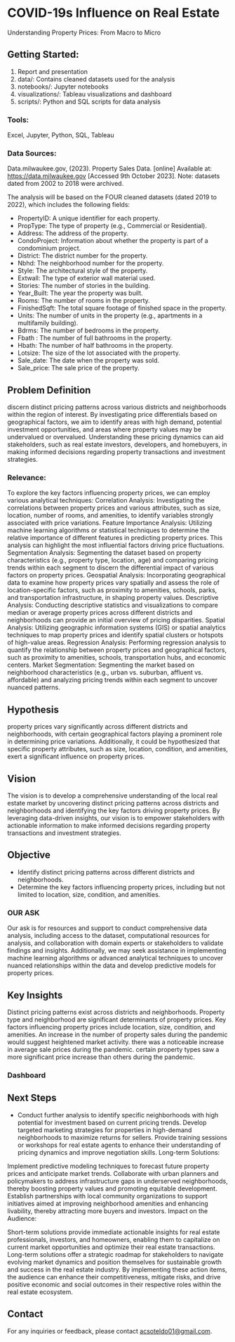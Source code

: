 # COVID-19s Influence on Real Estate
Understanding Property Prices: From Macro to Micro

## Getting Started: 
1. Report and presentation
2. data/: Contains cleaned datasets used for the analysis
3. notebooks/: Jupyter notebooks
4. visualizations/: Tableau visualizations and dashboard
5. scripts/: Python and SQL scripts for data analysis

### Tools:
Excel, Jupyter, Python, SQL, Tableau

### Data Sources:
Data.milwaukee.gov, (2023). Property Sales Data. [online] Available at: https://data.milwaukee.gov [Accessed 9th October 2023].
Note: datasets dated from 2002 to 2018 were archived.

The analysis will be based on the FOUR cleaned datasets (dated 2019 to 2022), which includes the following fields:
* PropertyID: A unique identifier for each property.
* PropType: The type of property (e.g., Commercial or Residential).
* Address: The address of the property.
* CondoProject: Information about whether the property is part of a condominium project.
* District: The district number for the property.
* Nbhd: The neighborhood number for the property.
* Style: The architectural style of the property.
* Extwall: The type of exterior wall material used.
* Stories: The number of stories in the building.
* Year_Built: The year the property was built.
* Rooms: The number of rooms in the property.
* FinishedSqft: The total square footage of finished space in the property.
* Units: The number of units in the property (e.g., apartments in a multifamily building).
* Bdrms: The number of bedrooms in the property.
* Fbath	: The number of full bathrooms in the property.
* Hbath: The number of half bathrooms in the property.
* Lotsize: The size of the lot associated with the property.
* Sale_date: The date when the property was sold.	
* Sale_price: The sale price of the property.

## Problem Definition
discern distinct pricing patterns across various districts and neighborhoods within the region of interest. By investigating price differentials based on geographical factors, we aim to identify areas with high demand, potential investment opportunities, and areas where property values may be undervalued or overvalued. Understanding these pricing dynamics can aid stakeholders, such as real estate investors, developers, and homebuyers, in making informed decisions regarding property transactions and investment strategies.

### Relevance:
To explore the key factors influencing property prices, we can employ various analytical techniques:
Correlation Analysis: Investigating the correlations between property prices and various attributes, such as size, location, number of rooms, and amenities, to identify variables strongly associated with price variations.
Feature Importance Analysis: Utilizing machine learning algorithms or statistical techniques to determine the relative importance of different features in predicting property prices. This analysis can highlight the most influential factors driving price fluctuations.
Segmentation Analysis: Segmenting the dataset based on property characteristics (e.g., property type, location, age) and comparing pricing trends within each segment to discern the differential impact of various factors on property prices.
Geospatial Analysis: Incorporating geographical data to examine how property prices vary spatially and assess the role of location-specific factors, such as proximity to amenities, schools, parks, and transportation infrastructure, in shaping property values.
Descriptive Analysis: Conducting descriptive statistics and visualizations to compare median or average property prices across different districts and neighborhoods can provide an initial overview of pricing disparities.
Spatial Analysis: Utilizing geographic information systems (GIS) or spatial analytics techniques to map property prices and identify spatial clusters or hotspots of high-value areas.
Regression Analysis: Performing regression analysis to quantify the relationship between property prices and geographical factors, such as proximity to amenities, schools, transportation hubs, and economic centers.
Market Segmentation: Segmenting the market based on neighborhood characteristics (e.g., urban vs. suburban, affluent vs. affordable) and analyzing pricing trends within each segment to uncover nuanced patterns.

## Hypothesis
property prices vary significantly across different districts and neighborhoods, with certain geographical factors playing a prominent role in determining price variations. Additionally, it could be hypothesized that specific property attributes, such as size, location, condition, and amenities, exert a significant influence on property prices.

## Vision
The vision is to develop a comprehensive understanding of the local real estate market by uncovering distinct pricing patterns across districts and neighborhoods and identifying the key factors driving property prices. By leveraging data-driven insights, our vision is to empower stakeholders with actionable information to make informed decisions regarding property transactions and investment strategies.

## Objective
* Identify distinct pricing patterns across different districts and neighborhoods.
* Determine the key factors influencing property prices, including but not limited to location, size, condition, and amenities.

### OUR ASK
Our ask is for resources and support to conduct comprehensive data analysis, including access to the dataset, computational resources for analysis, and collaboration with domain experts or stakeholders to validate findings and insights. Additionally, we may seek assistance in implementing machine learning algorithms or advanced analytical techniques to uncover nuanced relationships within the data and develop predictive models for property prices.

## Key Insights
Distinct pricing patterns exist across districts and neighborhoods.
Property type and neighborhood are significant determinants of property prices.
Key factors influencing property prices include location, size, condition, and amenities.
An increase in the number of property sales during the pandemic would suggest heightened market activity.
there was a noticeable increase in average sale prices during the pandemic.
certain property types saw a more significant price increase than others during the pandemic.

### Dashboard

## Next Steps
* Conduct further analysis to identify specific neighborhoods with high potential for investment based on current pricing trends.
Develop targeted marketing strategies for properties in high-demand neighborhoods to maximize returns for sellers.
Provide training sessions or workshops for real estate agents to enhance their understanding of pricing dynamics and improve negotiation skills.
Long-term Solutions:

Implement predictive modeling techniques to forecast future property prices and anticipate market trends.
Collaborate with urban planners and policymakers to address infrastructure gaps in underserved neighborhoods, thereby boosting property values and promoting equitable development.
Establish partnerships with local community organizations to support initiatives aimed at improving neighborhood amenities and enhancing livability, thereby attracting more buyers and investors.
Impact on the Audience:

Short-term solutions provide immediate actionable insights for real estate professionals, investors, and homeowners, enabling them to capitalize on current market opportunities and optimize their real estate transactions.
Long-term solutions offer a strategic roadmap for stakeholders to navigate evolving market dynamics and position themselves for sustainable growth and success in the real estate industry.
By implementing these action items, the audience can enhance their competitiveness, mitigate risks, and drive positive economic and social outcomes in their respective roles within the real estate ecosystem.

## Contact
For any inquiries or feedback, please contact acsoteldo01@gmail.com.
